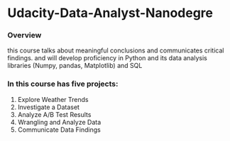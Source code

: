 # Udacity-Data-Analyst-Nanodegre
### Overview

this course talks about meaningful conclusions and communicates critical findings. and will develop proficiency in Python and its data analysis libraries (Numpy, pandas, Matplotlib) and SQL

### In this course has five projects:
1. Explore Weather Trends
2. Investigate a Dataset
3. Analyze A/B Test Results
4. Wrangling and Analyze Data
5. Communicate Data Findings
